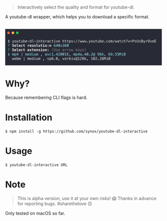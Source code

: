 > Interactively select the quality and format for youtube-dl.

A youtube-dl wrapper, which helps you to download a specific format. 

<div align="center">
	<br>
	<div>
		<img src="docs/screenshot.png" width="600"/>
	</div>
</div>


# Why?
Because remembering CLI flags is hard.  

# Installation

    $ npm install -g https://github.com/synox/youtube-dl-interactive

# Usage

    $ youtube-dl-interactive URL

# Note 

> This is alpha version, use it at your own risks! 😱
> Thanks in advance for reporting bugs. #sharethelove 😊

Only tested on macOS so far. 
